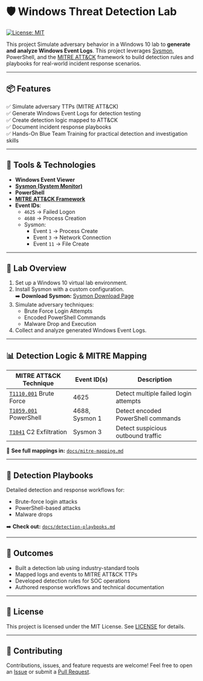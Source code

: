 
# 🛡️ Windows Threat Detection Lab

[![License: MIT](https://img.shields.io/badge/License-MIT-blue.svg)](LICENSE)

This project Simulate adversary behavior in a Windows 10 lab to **generate and analyze Windows Event Logs**. This project leverages [Sysmon](https://learn.microsoft.com/en-us/sysinternals/downloads/sysmon), PowerShell, and the [MITRE ATT&CK](https://attack.mitre.org/) framework to build detection rules and playbooks for real-world incident response scenarios.

---

## 📦 Features

✅ Simulate adversary TTPs (MITRE ATT&CK)  
✅ Generate Windows Event Logs for detection testing  
✅ Create detection logic mapped to ATT&CK  
✅ Document incident response playbooks  
✅ Hands-On Blue Team Training for practical detection and investigation skills  


---

## 🧰 Tools & Technologies

- **Windows Event Viewer**
- **[Sysmon (System Monitor)](https://learn.microsoft.com/en-us/sysinternals/downloads/sysmon)**
- **PowerShell**
- **[MITRE ATT&CK Framework](https://attack.mitre.org/)**
- **Event IDs**:
  - `4625` → Failed Logon
  - `4688` → Process Creation
  - Sysmon:
    - Event `1` → Process Create
    - Event `3` → Network Connection
    - Event `11` → File Create

---

## 🧪 Lab Overview

1. Set up a Windows 10 virtual lab environment.
2. Install Sysmon with a custom configuration.  
   ➡️ **Download Sysmon:** [Sysmon Download Page](https://learn.microsoft.com/en-us/sysinternals/downloads/sysmon)
3. Simulate adversary techniques:
   - Brute Force Login Attempts
   - Encoded PowerShell Commands
   - Malware Drop and Execution
4. Collect and analyze generated Windows Event Logs.

---

## 📊 Detection Logic & MITRE Mapping

| MITRE ATT&CK Technique         | Event ID(s)         | Description                            |
|--------------------------------|---------------------|----------------------------------------|
| [`T1110.001`](https://attack.mitre.org/techniques/T1110/001/) Brute Force        | 4625                | Detect multiple failed login attempts  |
| [`T1059.001`](https://attack.mitre.org/techniques/T1059/001/) PowerShell         | 4688, Sysmon 1      | Detect encoded PowerShell commands     |
| [`T1041`](https://attack.mitre.org/techniques/T1041/) C2 Exfiltration        | Sysmon 3            | Detect suspicious outbound traffic     |

🔗 **See full mappings in:** [`docs/mitre-mapping.md`](docs/mitre-mapping.md)

---

## 📘 Detection Playbooks

Detailed detection and response workflows for:

- Brute-force login attacks
- PowerShell-based attacks
- Malware drops

➡️ **Check out:** [`docs/detection-playbooks.md`](docs/detection-playbooks.md)

---

## 🚀 Outcomes

- Built a detection lab using industry-standard tools
- Mapped logs and events to MITRE ATT&CK TTPs
- Developed detection rules for SOC operations
- Authored response workflows and technical documentation

---

## 📝 License

This project is licensed under the MIT License. See [LICENSE](LICENSE) for details.

---

## 🤝 Contributing

Contributions, issues, and feature requests are welcome! Feel free to open an [Issue](https://github.com/your-repo/issues) or submit a [Pull Request](https://github.com/your-repo/pulls).

